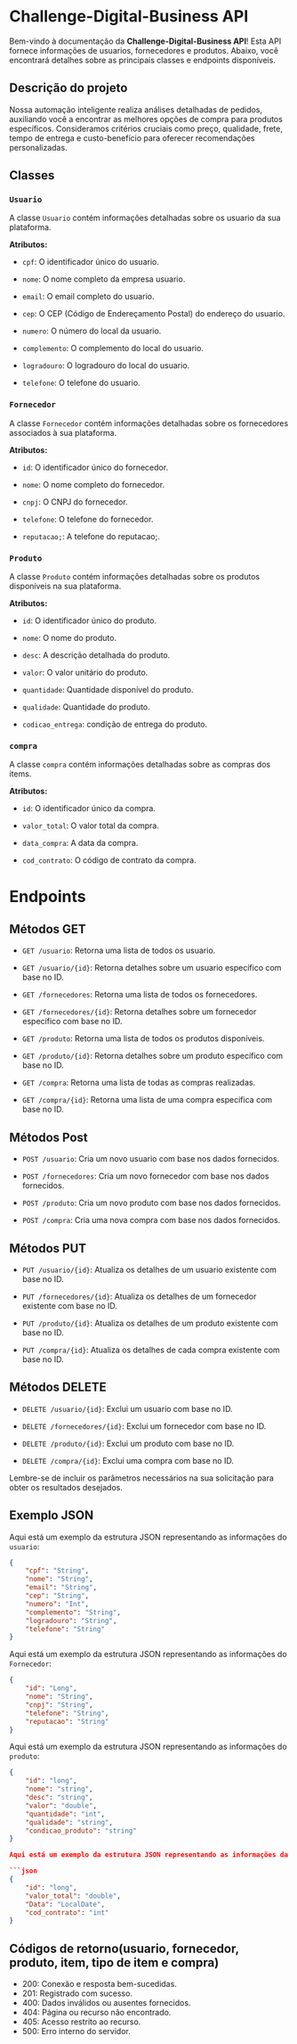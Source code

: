 # Challenge-Digital-Business API

Bem-vindo à documentação da **Challenge-Digital-Business API**! Esta API fornece informações de usuarios, fornecedores e produtos. Abaixo, você encontrará detalhes sobre as principais classes e endpoints disponíveis.

## Descrição do projeto
Nossa automação inteligente realiza análises detalhadas de pedidos, auxiliando você a encontrar as melhores opções de compra para produtos específicos. Consideramos critérios cruciais como preço, qualidade, frete, tempo de entrega e custo-benefício para oferecer recomendações personalizadas.

## Classes

### `Usuario`

A classe `Usuario` contém informações detalhadas sobre os usuario da sua plataforma.

**Atributos:**

- `cpf`: O identificador único do usuario.
  
- `nome`: O nome completo da empresa usuario.

- `email`: O email completo do usuario.
  
- `cep`: O CEP (Código de Endereçamento Postal) do endereço do usuario.
  
- `numero`: O número do local da usuario.

- `complemento`: O complemento do local do usuario.

- `logradouro`: O logradouro do local do usuario.

- `telefone`: O telefone do usuario.

### `Fornecedor`

A classe `Fornecedor` contém informações detalhadas sobre os fornecedores associados à sua plataforma.

**Atributos:**

- `id`: O identificador único do fornecedor.
  
- `nome`: O nome completo do fornecedor.
  
- `cnpj`: O CNPJ do fornecedor.

- `telefone`: O telefone do fornecedor.

- `reputacao;`: A telefone do reputacao;.

### `Produto`

A classe `Produto` contém informações detalhadas sobre os produtos disponíveis na sua plataforma.

**Atributos:**

- `id`: O identificador único do produto.
  
- `nome`: O nome do produto.
  
- `desc`: A descrição detalhada do produto.
  
- `valor`: O valor unitário do produto.
  
- `quantidade`: Quantidade disponível do produto.

- `qualidade`: Quantidade do produto.

- `codicao_entrega`: condição de entrega do produto.

### `compra`

A classe `compra` contém informações detalhadas sobre as compras dos items.

**Atributos:**

- `id`: O identificador único da compra.
  
- `valor_total`: O valor total da compra.
  
- `data_compra`: A data da compra.

- `cod_contrato`: O código de contrato da compra.

# Endpoints

## Métodos GET

- `GET /usuario`: Retorna uma lista de todos os usuario.
  
- `GET /usuario/{id}`: Retorna detalhes sobre um usuario específico com base no ID.

- `GET /fornecedores`: Retorna uma lista de todos os fornecedores.
  
- `GET /fornecedores/{id}`: Retorna detalhes sobre um fornecedor específico com base no ID.

- `GET /produto`: Retorna uma lista de todos os produtos disponíveis.
  
- `GET /produto/{id}`: Retorna detalhes sobre um produto específico com base no ID.

- `GET /compra`: Retorna uma lista de todas as compras realizadas.

- `GET /compra/{id}`: Retorna uma lista de uma compra especifica com base no ID.

## Métodos Post
  
- `POST /usuario`: Cria um novo usuario com base nos dados fornecidos.

- `POST /fornecedores`: Cria um novo fornecedor com base nos dados fornecidos.

- `POST /produto`: Cria um novo produto com base nos dados fornecidos.

- `POST /compra`: Cria uma nova compra com base nos dados fornecidos.

## Métodos PUT
  
- `PUT /usuario/{id}`: Atualiza os detalhes de um usuario existente com base no ID.

- `PUT /fornecedores/{id}`: Atualiza os detalhes de um fornecedor existente com base no ID.

- `PUT /produto/{id}`: Atualiza os detalhes de um produto existente com base no ID.

- `PUT /compra/{id}`: Atualiza os detalhes de cada compra existente com base no ID.

## Métodos DELETE
  
- `DELETE /usuario/{id}`: Exclui um usuario com base no ID.
  
- `DELETE /fornecedores/{id}`: Exclui um fornecedor com base no ID.
  
- `DELETE /produto/{id}`: Exclui um produto com base no ID.

- `DELETE /compra/{id}`: Exclui uma compra com base no ID.

Lembre-se de incluir os parâmetros necessários na sua solicitação para obter os resultados desejados.

## Exemplo JSON

Aqui está um exemplo da estrutura JSON representando as informações do `usuario`:

```json
{
    "cpf": "String",
    "nome": "String",
    "email": "String",
    "cep": "String",
    "numero": "Int",
    "complemento": "String",
    "logradouro": "String",
    "telefone": "String"
}
```

Aqui está um exemplo da estrutura JSON representando as informações do `Fornecedor`:

```json
{
    "id": "Long",
    "nome": "String",
    "cnpj": "String",
    "telefone": "String",
    "reputacao": "String"
}
```

Aqui está um exemplo da estrutura JSON representando as informações do `produto`:

```json
{
    "id": "long",
    "nome": "string",
    "desc": "string",
    "valor": "double",
    "quantidade": "int",
    "qualidade": "string",
    "condicao_produto": "string"
}

Aqui está um exemplo da estrutura JSON representando as informações da `compra`:

```json
{
    "id": "long",
    "valor_total": "double",
    "Data": "LocalDate",
    "cod_contrato": "int"
}

```

## Códigos de retorno(usuario, fornecedor, produto, item, tipo de item e compra)

- 200: Conexão e resposta bem-sucedidas.
- 201: Registrado com sucesso.
- 400: Dados inválidos ou ausentes fornecidos.
- 404: Página ou recurso não encontrado.
- 405: Acesso restrito ao recurso.
- 500: Erro interno do servidor.